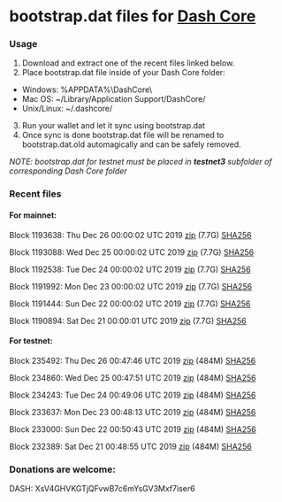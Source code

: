 # bootstrap.dat files for [Dash Core](https://github.com/dashpay/dash)

### Usage

1. Download and extract one of the recent files linked below.
2. Place bootstrap.dat file inside of your Dash Core folder:
 - Windows: %APPDATA%\DashCore\
 - Mac OS: ~/Library/Application Support/DashCore/
 - Unix/Linux: ~/.dashcore/
3. Run your wallet and let it sync using bootstrap.dat
4. Once sync is done bootstrap.dat file will be renamed to bootstrap.dat.old automagically and can be safely removed.

_NOTE: bootstrap.dat for testnet must be placed in **testnet3** subfolder of corresponding Dash Core folder_

### Recent files

#### For mainnet:

Block 1193638: Thu Dec 26 00:00:02 UTC 2019 [zip](https://dash-bootstrap.ams3.digitaloceanspaces.com/mainnet/2019-12-26/bootstrap.dat.zip) (7.7G) [SHA256](https://dash-bootstrap.ams3.digitaloceanspaces.com/mainnet/2019-12-26/sha256.txt)

Block 1193088: Wed Dec 25 00:00:02 UTC 2019 [zip](https://dash-bootstrap.ams3.digitaloceanspaces.com/mainnet/2019-12-25/bootstrap.dat.zip) (7.7G) [SHA256](https://dash-bootstrap.ams3.digitaloceanspaces.com/mainnet/2019-12-25/sha256.txt)

Block 1192538: Tue Dec 24 00:00:02 UTC 2019 [zip](https://dash-bootstrap.ams3.digitaloceanspaces.com/mainnet/2019-12-24/bootstrap.dat.zip) (7.7G) [SHA256](https://dash-bootstrap.ams3.digitaloceanspaces.com/mainnet/2019-12-24/sha256.txt)

Block 1191992: Mon Dec 23 00:00:02 UTC 2019 [zip](https://dash-bootstrap.ams3.digitaloceanspaces.com/mainnet/2019-12-23/bootstrap.dat.zip) (7.7G) [SHA256](https://dash-bootstrap.ams3.digitaloceanspaces.com/mainnet/2019-12-23/sha256.txt)

Block 1191444: Sun Dec 22 00:00:02 UTC 2019 [zip](https://dash-bootstrap.ams3.digitaloceanspaces.com/mainnet/2019-12-22/bootstrap.dat.zip) (7.7G) [SHA256](https://dash-bootstrap.ams3.digitaloceanspaces.com/mainnet/2019-12-22/sha256.txt)

Block 1190894: Sat Dec 21 00:00:01 UTC 2019 [zip](https://dash-bootstrap.ams3.digitaloceanspaces.com/mainnet/2019-12-21/bootstrap.dat.zip) (7.7G) [SHA256](https://dash-bootstrap.ams3.digitaloceanspaces.com/mainnet/2019-12-21/sha256.txt)


#### For testnet:

Block 235492: Thu Dec 26 00:47:46 UTC 2019 [zip](https://dash-bootstrap.ams3.digitaloceanspaces.com/testnet/2019-12-26/bootstrap.dat.zip) (484M) [SHA256](https://dash-bootstrap.ams3.digitaloceanspaces.com/testnet/2019-12-26/sha256.txt)

Block 234860: Wed Dec 25 00:47:51 UTC 2019 [zip](https://dash-bootstrap.ams3.digitaloceanspaces.com/testnet/2019-12-25/bootstrap.dat.zip) (484M) [SHA256](https://dash-bootstrap.ams3.digitaloceanspaces.com/testnet/2019-12-25/sha256.txt)

Block 234243: Tue Dec 24 00:49:06 UTC 2019 [zip](https://dash-bootstrap.ams3.digitaloceanspaces.com/testnet/2019-12-24/bootstrap.dat.zip) (484M) [SHA256](https://dash-bootstrap.ams3.digitaloceanspaces.com/testnet/2019-12-24/sha256.txt)

Block 233637: Mon Dec 23 00:48:13 UTC 2019 [zip](https://dash-bootstrap.ams3.digitaloceanspaces.com/testnet/2019-12-23/bootstrap.dat.zip) (484M) [SHA256](https://dash-bootstrap.ams3.digitaloceanspaces.com/testnet/2019-12-23/sha256.txt)

Block 233000: Sun Dec 22 00:50:43 UTC 2019 [zip](https://dash-bootstrap.ams3.digitaloceanspaces.com/testnet/2019-12-22/bootstrap.dat.zip) (484M) [SHA256](https://dash-bootstrap.ams3.digitaloceanspaces.com/testnet/2019-12-22/sha256.txt)

Block 232389: Sat Dec 21 00:48:55 UTC 2019 [zip](https://dash-bootstrap.ams3.digitaloceanspaces.com/testnet/2019-12-21/bootstrap.dat.zip) (484M) [SHA256](https://dash-bootstrap.ams3.digitaloceanspaces.com/testnet/2019-12-21/sha256.txt)


### Donations are welcome:

DASH: XsV4GHVKGTjQFvwB7c6mYsGV3Mxf7iser6
